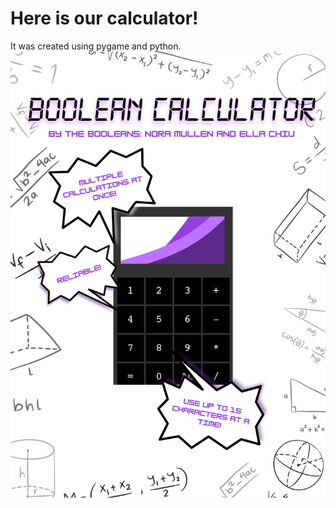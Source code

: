 # Here is our calculator!
It was created using pygame and python. 
![Flyer for calc](https://github.com/noramullen2025/Project/blob/main/CalculatorFlyer.png?raw=true)
